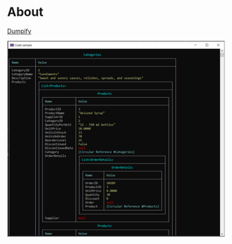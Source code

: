 ﻿# About

[Dumpify](https://github.com/MoaidHathot/Dumpify?tab=readme-ov-file)

![Screenshot](assets/screenshot.png)